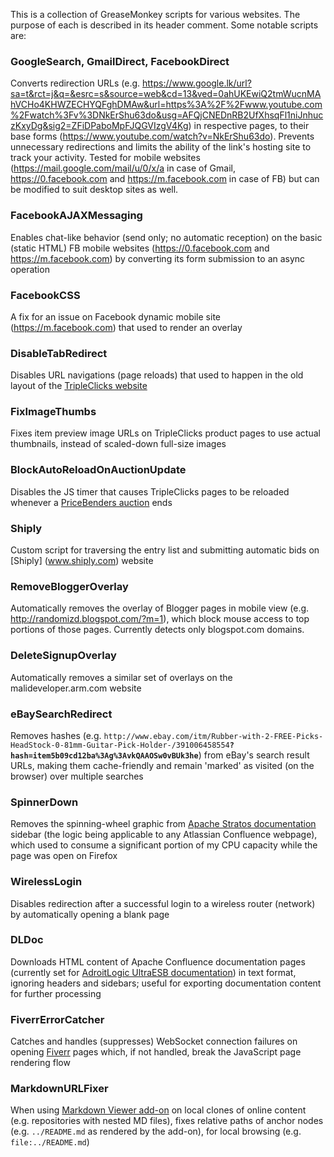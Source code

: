 This is a collection of GreaseMonkey scripts for various websites. The purpose of each is described in its header comment. Some notable scripts are:

### GoogleSearch, GmailDirect, FacebookDirect
Converts redirection URLs (e.g. https://www.google.lk/url?sa=t&rct=j&q=&esrc=s&source=web&cd=13&ved=0ahUKEwiQ2tmWucnMAhVCHo4KHWZECHYQFghDMAw&url=https%3A%2F%2Fwww.youtube.com%2Fwatch%3Fv%3DNkErShu63do&usg=AFQjCNEDnRB2UfXhsqFl1niJnhuczKxyDg&sig2=ZFiDPaboMpFJQGVIzgV4Kg) in respective pages, to their base forms (https://www.youtube.com/watch?v=NkErShu63do). Prevents unnecessary redirections and limits the ability of the link's hosting site to track your activity. Tested for mobile websites (https://mail.google.com/mail/u/0/x/a in case of Gmail, https://0.facebook.com and https://m.facebook.com in case of FB) but can be modified to suit desktop sites as well.

### FacebookAJAXMessaging
Enables chat-like behavior (send only; no automatic reception) on the basic (static HTML) FB mobile websites (https://0.facebook.com and https://m.facebook.com) by converting its form submission to an async operation

### FacebookCSS
A fix for an issue on Facebook dynamic mobile site (https://m.facebook.com) that used to render an overlay 

### DisableTabRedirect
Disables URL navigations (page reloads) that used to happen in the old layout of the [TripleClicks website](https://www.tripleclicks.com/13336056/detail.php?item=437622&share=Q2nDG7EUP2uy)

### FixImageThumbs
Fixes item preview image URLs on TripleClicks product pages to use actual thumbnails, instead of scaled-down full-size images

### BlockAutoReloadOnAuctionUpdate
Disables the JS timer that causes TripleClicks pages to be reloaded whenever a [PriceBenders auction](https://www.tripleclicks.com/indexAuctions) ends

### Shiply
Custom script for traversing the entry list and submitting automatic bids on [Shiply] (www.shiply.com) website

### RemoveBloggerOverlay
Automatically removes the overlay of Blogger pages in mobile view (e.g. http://randomizd.blogspot.com/?m=1), which block mouse access to top portions of those pages. Currently detects only blogspot.com domains.

### DeleteSignupOverlay
Automatically removes a similar set of overlays on the malideveloper.arm.com website

### eBaySearchRedirect
Removes hashes (e.g. `http://www.ebay.com/itm/Rubber-with-2-FREE-Picks-HeadStock-0-81mm-Guitar-Pick-Holder-/391006458554`**`?hash=item5b09cd12ba%3Ag%3AvkQAAOSw0vBUk3he`**) from eBay's search result URLs, making them cache-friendly and remain 'marked' as visited (on the browser) over multiple searches

### SpinnerDown
Removes the spinning-wheel graphic from [Apache Stratos documentation](https://cwiki.apache.org/confluence/display/STRATOS/) sidebar (the logic being applicable to any Atlassian Confluence webpage), which used to consume a significant portion of my CPU capacity while the page was open on Firefox

### WirelessLogin
Disables redirection after a successful login to a wireless router (network) by automatically opening a blank page

### DLDoc
Downloads HTML content of Apache Confluence documentation pages (currently set for [AdroitLogic UltraESB documentation](http://docs.adroitlogic.org/display/esb/AdroitLogic+UltraESB+-+Documentation)) in text format, ignoring headers and sidebars; useful for exporting documentation content for further processing

### FiverrErrorCatcher
Catches and handles (suppresses) WebSocket connection failures on opening [Fiverr](https://www.fiverr.com) pages which, if not handled, break the JavaScript page rendering flow

### MarkdownURLFixer
When using [Markdown Viewer add-on](https://addons.mozilla.org/en-US/firefox/addon/markdown-viewer/) on local clones of online content (e.g. repositories with nested MD files), fixes relative paths of anchor nodes (e.g. `../README.md` as rendered by the add-on), for local browsing (e.g. `file:../README.md`)
